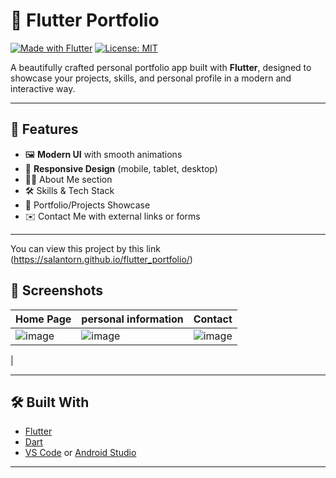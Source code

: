 # 💼 Flutter Portfolio

[![Made with Flutter](https://img.shields.io/badge/Made%20with-Flutter-blue?logo=flutter&style=flat-square)](https://flutter.dev)
[![License: MIT](https://img.shields.io/badge/License-MIT-yellow.svg?style=flat-square)](https://opensource.org/licenses/MIT)

A beautifully crafted personal portfolio app built with **Flutter**, designed to showcase your projects, skills, and personal profile in a modern and interactive way.

---

## 🚀 Features

- 🖼️ **Modern UI** with smooth animations
- 📱 **Responsive Design** (mobile, tablet, desktop)
- 🧑‍💼 About Me section
- 🛠️ Skills & Tech Stack
- 📂 Portfolio/Projects Showcase
- ✉️ Contact Me with external links or forms

---
You can view this project by this link
(https://salantorn.github.io/flutter_portfolio/)

## 📸 Screenshots

| Home Page | personal information | Contact |
|----------|----------|---------|
| ![image](https://github.com/user-attachments/assets/333206c0-80b0-4fd8-8add-cf49fe6980cc)| ![image](https://github.com/user-attachments/assets/edf71d36-85f8-495e-b9e7-1ef97d7a4697) | ![image](https://github.com/user-attachments/assets/83cb3ab0-6b76-4a6c-9708-d0fefb8f7fce)
 |

---

## 🛠️ Built With

- [Flutter](https://flutter.dev/)
- [Dart](https://dart.dev/)
- [VS Code](https://code.visualstudio.com/) or [Android Studio](https://developer.android.com/studio)

---
